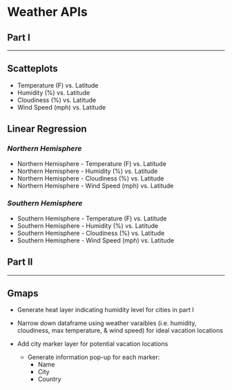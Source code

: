 # Weather APIs
## Part I
-------------
## Scatteplots

* Temperature (F) vs. Latitude
* Humidity (%) vs. Latitude
* Cloudiness (%) vs. Latitude
* Wind Speed (mph) vs. Latitude

## Linear Regression

### *Northern Hemisphere*
* Northern Hemisphere - Temperature (F) vs. Latitude
* Northern Hemisphere - Humidity (%) vs. Latitude
* Northern Hemisphere - Cloudiness (%) vs. Latitude
* Northern Hemisphere - Wind Speed (mph) vs. Latitude

### *Southern Hemisphere*
* Southern Hemisphere - Temperature (F) vs. Latitude
* Southern Hemisphere - Humidity (%) vs. Latitude
* Southern Hemisphere - Cloudiness (%) vs. Latitude
* Southern Hemisphere - Wind Speed (mph) vs. Latitude

## Part II
-------------
## Gmaps
* Generate heat layer indicating humidity level for cities in part I

* Narrow down dataframe using weather varaibles (i.e. humidity, cloudiness, max temperature, & wind speed) for ideal vacation locations

* Add city marker layer for potential vacation locations

    * Generate information pop-up for each marker:
        * Name
        * City
        * Country
